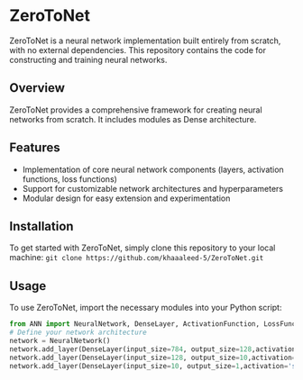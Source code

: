 # ZeroToNet
ZeroToNet is a neural network implementation built entirely from scratch, with no external dependencies. This repository contains the code for constructing and training neural networks.

## Overview

ZeroToNet provides a comprehensive framework for creating neural networks from scratch. It includes modules as Dense architecture.

## Features

- Implementation of core neural network components (layers, activation functions, loss functions)
- Support for customizable network architectures and hyperparameters
- Modular design for easy extension and experimentation

## Installation

To get started with ZeroToNet, simply clone this repository to your local machine: ```git clone https://github.com/khaaaleed-5/ZeroToNet.git```

## Usage

To use ZeroToNet, import the necessary modules into your Python script:

```python
from ANN import NeuralNetwork, DenseLayer, ActivationFunction, LossFunction
# Define your network architecture
network = NeuralNetwork()
network.add_layer(DenseLayer(input_size=784, output_size=128,activation='relu'))
network.add_layer(DenseLayer(input_size=128, output_size=10,activation='relu'))
network.add_layer(DenseLayer(input_size=10, output_size=1,activation='sigmoid'))
